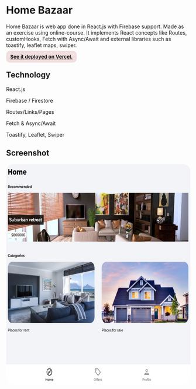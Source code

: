 # Home Bazaar

<p>Home Bazaar is web app done in React.js with Firebase support. Made as an exercise using online-course. It implements React concepts like Routes, customHooks, Fetch with Async/Await and external libraries such as toastify, leaflet maps, swiper.</p>

<div><a href="https://home-bazaar.vercel.app/" target="_blank" rel="noopener noreferrer"
    style="padding:0.5rem 0.7rem;
    color: black;
    background: #F1DEDE;
    border-radius:10px;
    font-size:0.85rem;
    font-weight:600;
    display:inline;">See it deployed on Vercel.</a> 
</div>

## Technology

<p>React.js</p>
<p>Firebase / Firestore</p>
<p>Routes/Links/Pages</p>
<p>Fetch & Async/Await</p>
<p>Toastify, Leaflet, Swiper</p>

## Screenshot

<img src="/screenshot.jpg" height="600" style="border-radius:20px;margin-bottom:2rem;" />
